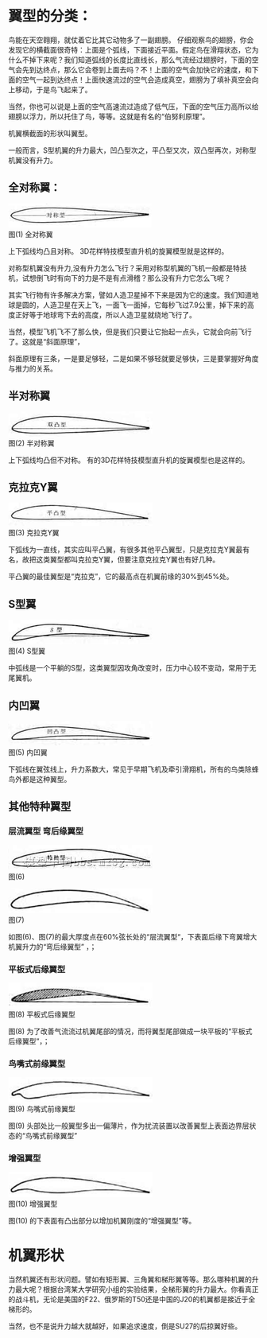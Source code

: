 

# 翼型的分类：

鸟能在天空翱翔，就仗着它比其它动物多了一副翅膀。
仔细观察鸟的翅膀，你会发现它的横截面很奇特：上面是个弧线，下面接近平面。假定鸟在滑翔状态，它为什么不掉下来呢？我们知道弧线的长度比直线长，那么气流经过翅膀时，下面的空气会先到达终点，那么它会卷到上面去吗？不！上面的空气会加快它的速度，和下面的空气一起到达终点！上面快速流过的空气会造成真空，翅膀为了填补真空会向上移动，于是鸟飞起来了。

当然，你也可以说是上面的空气高速流过造成了低气压，下面的空气压力高所以给翅膀以浮力，所以托住了鸟，等等。这就是有名的“伯努利原理”。

机翼横截面的形状叫翼型。

一般而言，S型机翼的升力最大，凹凸型次之，平凸型又次，双凸型再次，对称型机翼没有升力。


## 全对称翼：

![全对称翼](001.png "全对称翼")    
图(1) 全对称翼

上下弧线均凸且对称。
3D花样特技模型直升机的旋翼模型就是这样的。

对称型机翼没有升力,没有升力怎么飞行？采用对称型机翼的飞机一般都是特技机，试想倒飞时有向下的力是不是有点滑稽？那么没有升力它怎么飞呢？

其实飞行物有许多解决方案，譬如人造卫星掉不下来是因为它的速度。我们知道地球是圆的，人造卫星在天上飞，一面飞一面掉，它每秒飞过7.9公里，掉下来的高度正好等于地球弯下去的高度，所以人造卫星就绕地飞行了。

当然，模型飞机飞不了那么快，但是我们只要让它抬起一点头，它就会向前飞行了。这就是“斜面原理”，

斜面原理有三条，一是要足够轻，二是如果不够轻就要足够快，三是要掌握好角度与推力的关系。

## 半对称翼

![半对称翼](002.png "半对称翼")    
图(2) 半对称翼

上下弧线均凸但不对称。
有的3D花样特技模型直升机的旋翼模型也是这样的。


## 克拉克Y翼

![克拉克Y翼](003.png "克拉克Y翼")    
图(3) 克拉克Y翼

下弧线为一直线，其实应叫平凸翼，有很多其他平凸翼型，只是克拉克Y翼最有名，故把这类翼型都叫克拉克Y翼，但要注意克拉克Y翼也有好几种。

平凸翼的最佳翼型是“克拉克”，它的最高点在机翼前缘的30%到45%处。


## S型翼

![S型翼](004.png "S型翼")     
图(4) S型翼

中弧线是一个平躺的S型，这类翼型因攻角改变时，压力中心较不变动，常用于无尾翼机。

## 内凹翼

![内凹翼](005.png "内凹翼")      
图(5) 内凹翼

下弧线在翼弦线上，升力系数大，常见于早期飞机及牵引滑翔机，所有的鸟类除蜂鸟外都是这种翼型。

## 其他特种翼型

### 层流翼型 弯后缘翼型

![](006.png)      
图(6)      
 
![](007.png)      
图(7)

如图(6)、图(7)的最大厚度点在60%弦长处的“层流翼型“，下表面后缘下弯翼增大机翼升力的“弯后缘翼型” ，；

### 平板式后缘翼型

![平板式后缘翼型](008.png "平板式后缘翼型")    
图(8) 平板式后缘翼型


图(8) 为了改善气流流过机翼尾部的情况，而将翼型尾部做成一块平板的“平板式后缘翼型”，；

### 鸟嘴式前缘翼型

![鸟嘴式前缘翼型](009.png "鸟嘴式前缘翼型")     
图(9) 鸟嘴式前缘翼型

图(9) 头部处比一般翼型多出一偏薄片，作为扰流装置以改善翼型上表面边界层状态的“鸟嘴式前缘翼型”

### 增强翼型

![增强翼型](010.png "增强翼型")      
图(10) 增强翼型 


图(10) 的下表面有凸出部分以增加机翼刚度的“增强翼型”等。



# 机翼形状

当然机翼还有形状问题。譬如有矩形翼、三角翼和梯形翼等等。那么哪种机翼的升力最大呢？根据台湾某大学研究小组的实验结果，全梯形翼的升力最大。你看真正的战斗机，无论是美国的F22、俄罗斯的T50还是中国的J20的机翼都是接近于全梯形的。

当然，也不是说升力越大就越好，如果追求速度，倒是SU27的后掠翼好些。

